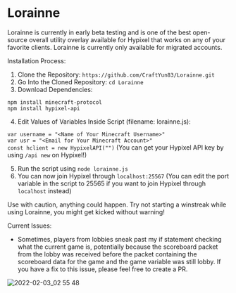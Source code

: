 # Lorainne
Lorainne is currently in early beta testing and is one of the best open-source overall utility overlay available for Hypixel that works on any of your favorite clients. Lorainne is currently only available for migrated accounts.

Installation Process:

1. Clone the Repository: `https://github.com/CraftYun83/Lorainne.git`
2. Go Into the Cloned Repository: `cd Lorainne`
3. Download Dependencies:

`npm install minecraft-protocol`
<br>
`npm install hypixel-api`

4. Edit Values of Variables Inside Script (filename: lorainne.js):

`var username = "<Name of Your Minecraft Username>"`
<br>
`var usr = "<Email for Your Minecraft Account>"`
<br>
`const hclient = new HypixelAPI("")`
(You can get your Hypixel API key by using `/api new` on Hypixel!)

5. Run the script using `node lorainne.js`
6. You can now join Hypixel through `localhost:25567`
(You can edit the port variable in the script to 25565 if you want to join Hypixel through `localhost` instead)

Use with caution, anything could happen. Try not starting a winstreak while using Lorainne, you might get kicked without warning!

Current Issues: 

 - Sometimes, players from lobbies sneak past my if statement checking what the current game is, potentially because the scoreboard packet from the lobby was received before the packet containing the scoreboard data for the game and the game variable was still lobby. If you have a fix to this issue, please feel free to create a PR.

![2022-02-03_02 55 48](https://user-images.githubusercontent.com/65894771/152222568-98468a86-1630-4d51-96b7-8463ec61b726.png)
